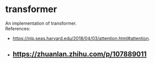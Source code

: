 # transformer
An implementation of transformer.   
References:  
- https://nlp.seas.harvard.edu/2018/04/03/attention.html#attention.  
- https://zhuanlan.zhihu.com/p/107889011
  - 